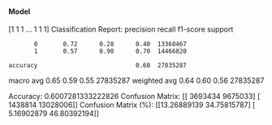 #### Model
[1 1 1 ... 1 1 1]
Classification Report:
              precision    recall  f1-score   support

           0       0.72      0.28      0.40  13368467
           1       0.57      0.90      0.70  14466820

    accuracy                           0.60  27835287
   macro avg       0.65      0.59      0.55  27835287
weighted avg       0.64      0.60      0.56  27835287

Accuracy: 0.6007281333222826
Confusion Matrix:
[[ 3693434  9675033]
 [ 1438814 13028006]]
Confusion Matrix (%):
[[13.26889139 34.75815787]
 [ 5.16902879 46.80392194]]

